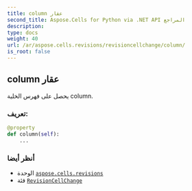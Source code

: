 ```yaml
---
title: column عقار
second_title: Aspose.Cells for Python via .NET API المراجع
description:
type: docs
weight: 40
url: /ar/aspose.cells.revisions/revisioncellchange/column/
is_root: false
---
```

##  column عقار

يحصل على فهرس الخلية column.
###  تعريف:
```python
@property
def column(self):
    ...
```

###  أنظر أيضا
* الوحدة [`aspose.cells.revisions`](../../)
* فئة [`RevisionCellChange`](/cells/python-net/ar/aspose.cells.revisions/revisioncellchange)
